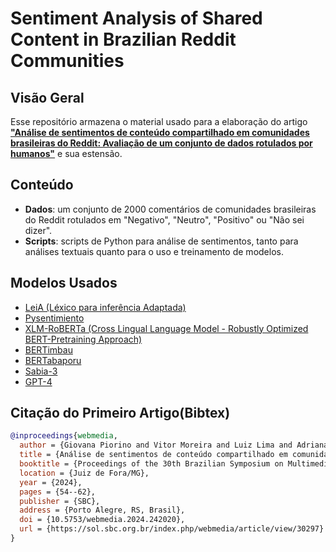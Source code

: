 # Sentiment Analysis of Shared Content in Brazilian Reddit Communities

## Visão Geral

Esse repositório armazena o material usado para a elaboração do artigo [**"Análise de sentimentos de conteúdo compartilhado em comunidades brasileiras do Reddit: Avaliação de um conjunto de dados rotulados por humanos"**](https://sol.sbc.org.br/index.php/webmedia/article/view/30297) e sua estensão.

## Conteúdo

- **Dados**: um conjunto de 2000 comentários de comunidades brasileiras do Reddit rotulados em "Negativo", "Neutro", "Positivo" ou "Não sei  dizer". 
- **Scripts**: scripts de Python para análise de sentimentos, tanto para análises textuais quanto para o uso e treinamento de modelos.

## Modelos Usados

- [LeiA (Léxico para inferência Adaptada)](https://github.com/rafjaa/LeIA)
- [Pysentimiento](https://arxiv.org/abs/2106.09462)
- [XLM-RoBERTa (Cross Lingual Language Model - Robustly Optimized BERT-Pretraining Approach)](https://huggingface.co/docs/transformers/model\_doc/xlm-roberta})
- [BERTimbau](https://link.springer.com/chapter/10.1007/978-3-030-61377-8_28)
- [BERTabaporu](https://aclanthology.org/2023.ranlp-1.24.pdf)
- [Sabia-3](https://arxiv.org/abs/2410.12049)
- [GPT-4](https://arxiv.org/abs/2303.08774)

## Citação do Primeiro Artigo(Bibtex)

```bibtex
@inproceedings{webmedia,
  author = {Giovana Piorino and Vitor Moreira and Luiz Lima and Adriana Pagano and Ana Silva},
  title = {Análise de sentimentos de conteúdo compartilhado em comunidades brasileiras do Reddit: Avaliação de um conjunto de dados rotulados por humanos},
  booktitle = {Proceedings of the 30th Brazilian Symposium on Multimedia and the Web},
  location = {Juiz de Fora/MG},
  year = {2024},
  pages = {54--62},
  publisher = {SBC},
  address = {Porto Alegre, RS, Brasil},
  doi = {10.5753/webmedia.2024.242020},
  url = {https://sol.sbc.org.br/index.php/webmedia/article/view/30297}
}

  

